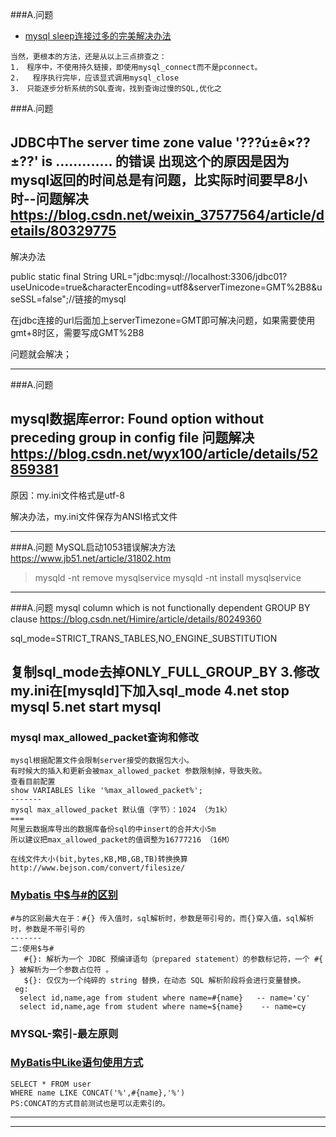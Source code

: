 ###A.问题
- [mysql sleep连接过多的完美解决办法](https://www.cnblogs.com/centos-python/articles/8522127.html)
```
当然，更根本的方法，还是从以上三点排查之：
1.　程序中，不使用持久链接，即使用mysql_connect而不是pconnect。
2.   程序执行完毕，应该显式调用mysql_close
3.　只能逐步分析系统的SQL查询，找到查询过慢的SQL,优化之
```

###A.问题

JDBC中The server time zone value '???ú±ê×??±??' is ............. 的错误
出现这个的原因是因为 mysql返回的时间总是有问题，比实际时间要早8小时--问题解决
https://blog.csdn.net/weixin_37577564/article/details/80329775
---------------------
解决办法

public static final  String URL="jdbc:mysql://localhost:3306/jdbc01?useUnicode=true&characterEncoding=utf8&serverTimezone=GMT%2B8&useSSL=false";//链接的mysql

在jdbc连接的url后面加上serverTimezone=GMT即可解决问题，如果需要使用gmt+8时区，需要写成GMT%2B8

问题就会解决；

---------------------
###A.问题

mysql数据库error: Found option without preceding group in config file 问题解决
https://blog.csdn.net/wyx100/article/details/52859381
---------------------
原因：my.ini文件格式是utf-8

解决办法，my.ini文件保存为ANSI格式文件

---------------------
###A.问题
MySQL启动1053错误解决方法
https://www.jb51.net/article/31802.htm
>mysqld -nt remove mysqlservice
>mysqld -nt install mysqlservice

---------------------
###A.问题
mysql column which is not functionally dependent GROUP BY clause
https://blog.csdn.net/Himire/article/details/80249360

sql_mode=STRICT_TRANS_TABLES,NO_ENGINE_SUBSTITUTION

复制sql_mode去掉ONLY_FULL_GROUP_BY
3.修改my.ini在[mysqld]下加入sql_mode
4.net stop mysql
5.net start mysql
--------------------

### mysql max_allowed_packet查询和修改
```
mysql根据配置文件会限制server接受的数据包大小。
有时候大的插入和更新会被max_allowed_packet 参数限制掉，导致失败。
查看目前配置  
show VARIABLES like '%max_allowed_packet%';
-------
mysql max_allowed_packet 默认值（字节）：1024 （为1k）
===
阿里云数据库导出的数据库备份sql的中insert的合并大小5m
所以建议把max_allowed_packet的值调整为16777216 （16M） 

在线文件大小(bit,bytes,KB,MB,GB,TB)转换换算
http://www.bejson.com/convert/filesize/

```
### [Mybatis 中$与#的区别](https://www.cnblogs.com/hellokitty1/p/6007801.html)
```
#与的区别最大在于：#{} 传入值时，sql解析时，参数是带引号的，而{}穿入值，sql解析时，参数是不带引号的
-------
二:使用$与#
   #{}: 解析为一个 JDBC 预编译语句（prepared statement）的参数标记符，一个 #{ } 被解析为一个参数占位符 。
   ${}: 仅仅为一个纯碎的 string 替换，在动态 SQL 解析阶段将会进行变量替换。
 eg: 
  select id,name,age from student where name=#{name}   -- name='cy'
  select id,name,age from student where name=${name}    -- name=cy
```
### MYSQL-索引-最左原则

### [MyBatis中Like语句使用方式](https://www.cnblogs.com/icewee/articles/6927841.html)
```
SELECT * FROM user
WHERE name LIKE CONCAT('%',#{name},'%')
PS:CONCAT的方式目前测试也是可以走索引的。
```
---------------------

---------------------